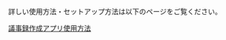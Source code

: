 詳しい使用方法・セットアップ方法は以下のページをご覧ください。

[議事録作成アプリ使用方法](https://abiding-delivery-6d9.notion.site/1264d14a044c804f9dc7e41ce20a920f?pvs=4)


